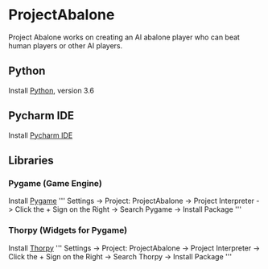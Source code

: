# ProjectAbalone

Project Abalone works on creating an AI abalone player who can beat human players or other AI players.

## Python
Install [Python](https://www.python.org/downloads/), version 3.6

## Pycharm IDE
Install [Pycharm IDE](https://www.jetbrains.com/pycharm/download/#section=windows)

## Libraries

### Pygame (Game Engine)
Install [Pygame](https://www.pygame.org)
'''
Settings -> Project: ProjectAbalone -> Project Interpreter ->
Click the + Sign on the Right -> Search Pygame -> Install Package
'''

### Thorpy (Widgets for Pygame)
Install [Thorpy](http://www.thorpy.org/index.html)
'''
Settings -> Project: ProjectAbalone -> Project Interpreter ->
Click the + Sign on the Right -> Search Thorpy -> Install Package
'''
